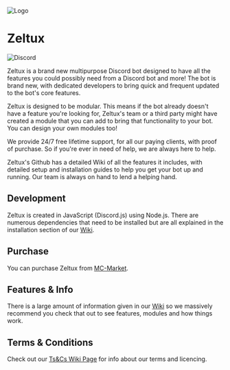 ![Logo](https://cdn.discordapp.com/attachments/632238663094370366/633015638251536386/SmallLogo.png)

# Zeltux

![Discord](https://img.shields.io/discord/632238662641516546?color=%23ff0062&label=Zeltux%20Discord&logo=Zeltux&logoColor=%23ff0062&style=for-the-badge)

Zeltux is a brand new multipurpose Discord bot designed to have all the features you could possibly need from a Discord bot and more! The bot is brand new, with dedicated developers to bring quick and frequent updated to the bot's core features.

Zeltux is designed to be modular. This means if the bot already doesn't have a feature you're looking for, Zeltux's team or a third party might have created a module that you can add to bring that functionality to your bot. You can design your own modules too!

We provide 24/7 free lifetime support, for all our paying clients, with proof of purchase. So if you're ever in need of help, we are always here to help.

Zeltux's Github has a detailed Wiki of all the features it includes, with detailed setup and installation guides to help you get your bot up and running. Our team is always on hand to lend a helping hand.

## Development

Zeltux is created in JavaScript (Discord.js) using Node.js. There are numerous dependencies that need to be installed but are all explained in the installation section of our [Wiki](https://github.com/Craftymatt2/Zeltux/wiki).

## Purchase
You can purchase Zeltux from [MC-Market](https://www.mc-market.org/resources/12800/).

## Features & Info
There is a large amount of information given in our [Wiki](https://github.com/Craftymatt2/Zeltux/wiki) so we massively recommend you check that out to see features, modules and how things work.

## Terms & Conditions
Check out our [Ts&Cs Wiki Page](https://github.com/Craftymatt2/Zeltux/wiki/Terms-and-Conditions) for info about our terms and licencing.
